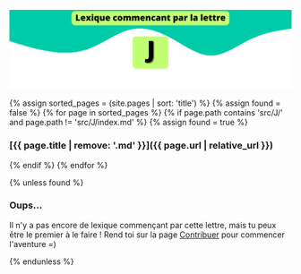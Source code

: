 ![J](../../assets/letters/J.png)

{% assign sorted_pages = (site.pages | sort: 'title') %}
{% assign found = false %}
{% for page in sorted_pages %}
{% if page.path contains 'src/J/' and page.path != 'src/J/index.md' %}
{% assign found = true %}
### [{{ page.title | remove: '.md' }}]({{ page.url | relative_url }})
{% endif %}
{% endfor %}

{% unless found %}
### Oups...

Il n'y a pas encore de lexique commençant par cette lettre, mais tu peux être le premier à le faire !
Rend toi sur la page [Contribuer](https://github.com/CryptoLexique/CryptoLexique/blob/main/.github/CONTRIBUTING.md) pour commencer l'aventure =)

{% endunless %}